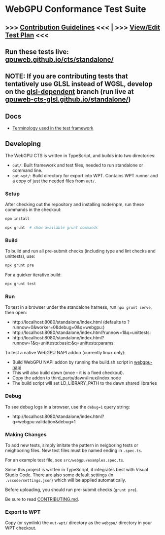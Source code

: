 # WebGPU Conformance Test Suite

## &gt;&gt;&gt; [**Contribution Guidelines**](https://github.com/gpuweb/gpuweb/wiki/WebGPU-CTS-guidelines) &lt;&lt;&lt; | &gt;&gt;&gt; [**View/Edit Test Plan**](https://hackmd.io/@webgpu/H1MwoqqAU) &lt;&lt;&lt;

## Run these tests live: [gpuweb.github.io/cts/standalone/](https://gpuweb.github.io/cts/standalone/)

## **NOTE**: If you are contributing tests that tentatively use GLSL instead of WGSL, develop on the [glsl-dependent](https://github.com/gpuweb/cts/tree/glsl-dependent) branch (run live at [gpuweb-cts-glsl.github.io/standalone/](http://gpuweb-cts-glsl.github.io/standalone/))

## Docs

- [Terminology used in the test framework](docs/terms.md)

## Developing

The WebGPU CTS is written in TypeScript, and builds into two directories:

- `out/`: Built framework and test files, needed to run standalone or command line.
- `out-wpt/`: Build directory for export into WPT. Contains WPT runner and a copy of just the needed files from `out/`.

### Setup

After checking out the repository and installing node/npm, run these commands
in the checkout:

```sh
npm install

npx grunt  # show available grunt commands
```

### Build

To build and run all pre-submit checks (including type and lint checks and
unittests), use:

```sh
npx grunt pre
```

For a quicker iterative build:

```sh
npx grunt test
```

### Run

To test in a browser under the standalone harness, run `npx grunt serve`, then
open:

- http://localhost:8080/standalone/index.html (defaults to ?runnow=0&worker=0&debug=0&q=webgpu:)
- http://localhost:8080/standalone/index.html?runnow=1&q=unittests:
- http://localhost:8080/standalone/index.html?runnow=1&q=unittests:basic:&q=unittests:params:

To test a native WebGPU NAPI addon (currently linux only):
- Build WebGPU NAPI addon by running the build.sh script in [webgpu-napi](https://github.com/Kings-Distributed-Systems/webgpu-napi)
- This will also build dawn (once - it is a fixed checkout).
- Copy the addon to third_party/dawn/linux/index.node
- The build script will set LD\_LIBRARY\_PATH to the dawn shared libraries

### Debug

To see debug logs in a browser, use the `debug=1` query string:

- http://localhost:8080/standalone/index.html?q=webgpu:validation&debug=1

### Making Changes

To add new tests, simply imitate the pattern in neigboring tests or
neighboring files. New test files must be named ending in `.spec.ts`.

For an example test file, see `src/webgpu/examples.spec.ts`.

Since this project is written in TypeScript, it integrates best with Visual
Studio Code. There are also some default settings (in `.vscode/settings.json`)
which will be applied automatically.

Before uploading, you should run pre-submit checks (`grunt pre`).

Be sure to read [CONTRIBUTING.md](CONTRIBUTING.md).

### Export to WPT

Copy (or symlink) the `out-wpt/` directory as the `webgpu/` directory in your
WPT checkout.
